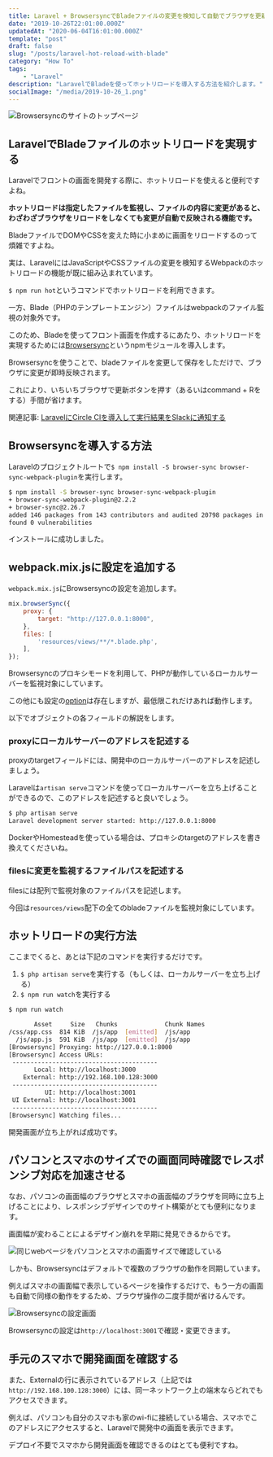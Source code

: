 ```yaml
---
title: Laravel + BrowsersyncでBladeファイルの変更を検知して自動でブラウザを更新する
date: "2019-10-26T22:01:00.000Z"
updatedAt: "2020-06-04T16:01:00.000Z"
template: "post"
draft: false
slug: "/posts/laravel-hot-reload-with-blade"
category: "How To"
tags:
    - "Laravel"
description: "LaravelでBladeを使ってホットリロードを導入する方法を紹介します。"
socialImage: "/media/2019-10-26_1.png"
---
```


![Browsersyncのサイトのトップページ](/media/2019-10-26_1.png)

## LaravelでBladeファイルのホットリロードを実現する

Laravelでフロントの画面を開発する際に、ホットリロードを使えると便利ですよね。

**ホットリロードは指定したファイルを監視し、ファイルの内容に変更があると、わざわざブラウザをリロードをしなくても変更が自動で反映される機能です。**

BladeファイルでDOMやCSSを変えた時に小まめに画面をリロードするのって煩雑ですよね。

実は、LaravelにはJavaScriptやCSSファイルの変更を検知するWebpackのホットリロードの機能が既に組み込まれています。

`$ npm run hot`というコマンドでホットリロードを利用できます。

一方、Blade（PHPのテンプレートエンジン）ファイルはwebpackのファイル監視の対象外です。

このため、Bladeを使ってフロント画面を作成するにあたり、ホットリロードを実現するためには[Browsersync](https://www.browsersync.io/)というnpmモジュールを導入します。

Browsersyncを使うことで、bladeファイルを変更して保存をしただけで、ブラウザに変更が即時反映されます。

これにより、いちいちブラウザで更新ボタンを押す（あるいはcommand + Rをする）手間が省けます。

関連記事: [LaravelにCircle CIを導入して実行結果をSlackに通知する](/posts/how-to-introduce-circle-ci-to-laravel)

## Browsersyncを導入する方法
Laravelのプロジェクトルートで`$ npm install -S browser-sync browser-sync-webpack-plugin`を実行します。

```bash
$ npm install -S browser-sync browser-sync-webpack-plugin
+ browser-sync-webpack-plugin@2.2.2
+ browser-sync@2.26.7
added 146 packages from 143 contributors and audited 20798 packages in 14.919s
found 0 vulnerabilities
```

インストールに成功しました。

## webpack.mix.jsに設定を追加する
`webpack.mix.js`にBrowsersyncの設定を追加します。

```js
mix.browserSync({
    proxy: {
        target: "http://127.0.0.1:8000",
    },
    files: [
        'resources/views/**/*.blade.php',
    ],
});
```
Browsersyncのプロキシモードを利用して、PHPが動作しているローカルサーバーを監視対象にしています。

この他にも設定の[option](https://browsersync.io/docs/options)は存在しますが、最低限これだけあれば動作します。

以下でオブジェクトの各フィールドの解説をします。

### proxyにローカルサーバーのアドレスを記述する
proxyのtargetフィールドには、開発中のローカルサーバーのアドレスを記述しましょう。

Laravelは`artisan serve`コマンドを使ってローカルサーバーを立ち上げることができるので、このアドレスを記述すると良いでしょう。

```bash
$ php artisan serve
Laravel development server started: http://127.0.0.1:8000
```

DockerやHomesteadを使っている場合は、プロキシのtargetのアドレスを書き換えてくださいね。

### filesに変更を監視するファイルパスを記述する
filesには配列で監視対象のファイルパスを記述します。

今回は`resources/views`配下の全てのbladeファイルを監視対象にしています。

## ホットリロードの実行方法
ここまでくると、あとは下記のコマンドを実行するだけです。

1. `$ php artisan serve`を実行する（もしくは、ローカルサーバーを立ち上げる）
2. `$ npm run watch`を実行する

```bash
$ npm run watch

       Asset     Size   Chunks             Chunk Names
/css/app.css  814 KiB  /js/app  [emitted]  /js/app
  /js/app.js  591 KiB  /js/app  [emitted]  /js/app
[Browsersync] Proxying: http://127.0.0.1:8000
[Browsersync] Access URLs:
 ----------------------------------------
       Local: http://localhost:3000
    External: http://192.168.100.128:3000
 ----------------------------------------
          UI: http://localhost:3001
 UI External: http://localhost:3001
 ----------------------------------------
[Browsersync] Watching files...
```

開発画面が立ち上がれば成功です。

## パソコンとスマホのサイズでの画面同時確認でレスポンシブ対応を加速させる
なお、パソコンの画面幅のブラウザとスマホの画面幅のブラウザを同時に立ち上げることにより、レスポンシブデザインでのサイト構築がとても便利になります。

画面幅が変わることによるデザイン崩れを早期に発見できるからです。

![同じwebページをパソコンとスマホの画面サイズで確認している](/media/2019-10-26_2.png)

しかも、Browsersyncはデフォルトで複数のブラウザの動作を同期しています。

例えばスマホの画面幅で表示しているページを操作するだけで、もう一方の画面も自動で同様の動作をするため、ブラウザ操作の二度手間が省けるんです。

![Browsersyncの設定画面](/media/2019-10-26_3.png)

Browsersyncの設定は`http://localhost:3001`で確認・変更できます。

## 手元のスマホで開発画面を確認する
また、Externalの行に表示されているアドレス（上記では`http://192.168.100.128:3000`）には、同一ネットワーク上の端末ならどれでもアクセスできます。

例えば、パソコンも自分のスマホも家のwi-fiに接続している場合、スマホでこのアドレスにアクセスすると、Laravelで開発中の画面を表示できます。

デプロイ不要でスマホから開発画面を確認できるのはとても便利ですね。
